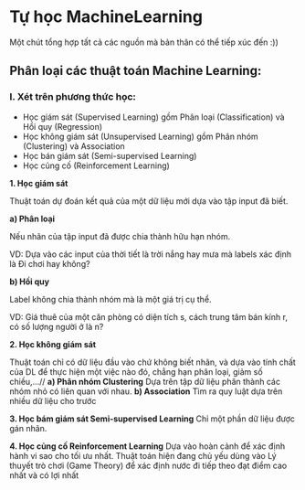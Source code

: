 # Tự học MachineLearning
Một chút tổng hợp tất cả các nguồn mà bản thân có thể tiếp xúc đến :))
## Phân loại các thuật toán Machine Learning:
### I. Xét trên phương thức học:
+ Học giám sát (Supervised Learning) gồm Phân loại (Classification) và Hồi quy (Regression)
+ Học không giám sát (Unsupervised Learning) gồm Phân nhóm (Clustering) và Association
+ Học bán giám sát (Semi-supervised Learning)
+ Học củng cố (Reinforcement Learning)

**1. Học giám sát** 

  Thuật toán dự đoán kết quả của một dữ liệu mới dựa vào tập input đã biết.
  
  **a) Phân loại**
  
  Nếu nhãn của tập input đã được chia thành hữu hạn nhóm. 
  
  VD: Dựa vào các input của thời tiết là trời nắng hay mưa mà labels xác định là Đi chơi hay không?
  
  **b) Hồi quy**
  
  Label không chia thành nhóm mà là một giá trị cụ thể. 
  
  VD: Giá thuê của một căn phòng có diện tích s, cách trung tâm bán kính r, có số lượng người ở là n?
  
  **2. Học không giám sát**
  
  Thuật toán chỉ có dữ liệu đầu vào chứ không biết nhãn, và dựa vào tính chất của DL để thực hiện một việc nào đó, chẳng hạn phân loại, giảm số chiều,...//
  **a) Phân nhóm Clustering**
  Dựa trên tập dữ liệu phân thành các nhóm nhỏ có liên quan với nhau.
  **b) Association**
  Tìm ra quy luật dựa trên nhiều dữ liệu cho trước
  
  **3. Học bám giám sát Semi-supervised Learning**
  Chỉ một phần dữ liệu được gán nhãn.
  
  **4. Học củng cố Reinforcement Learning**
  Dựa vào hoàn cảnh để xác định hành vi sao cho tối ưu nhất.
  Thuật toán hiện đang chủ yếu dùng vào Lý thuyết trò chơi (Game Theory) để xác định nước đi tiếp theo đạt điểm cao nhất và có lợi nhất
